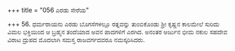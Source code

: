+++
title = "056 ಎರಡು ಸೇರೆಯ"

+++
56. ಧರ್ಮರಾಯನು ಎರಡು ಬೊಗಸೆಗಳಲ್ಲೂ ರತ್ನವನ್ನು ತುಂಬಿಕೊಂಡು ಶ್ರೀ ಕೃಷ್ಣನ ಕಾಲಮೇಲೆ ಸುರಿದು ವಿಮಲ ಭಕ್ತಿಯಿಂದ  ಆ ಬ್ರಹ್ಮನ ತಂದೆಯಾದ ಅವನ ಪಾದಗಳಿಗೆ ಎರಗಿದ. ಅನಂತರ ಅರ್ಜುನ ಭೀಮ ನಕುಲ ಸಹದೇವ ವಿರಾಟ ದ್ರುಪದ ಮೊದಲಾಗಿ ಸಮಸ್ತ ರಾಜವರ್ಗದವರೂ ನಮಸ್ಕರಿಸಿದರು.